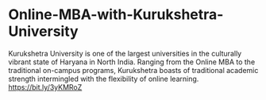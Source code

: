 # Online-MBA-with-Kurukshetra-University
Kurukshetra University is one of the largest universities in the culturally vibrant state of Haryana in North India. Ranging from the Online MBA to the traditional on-campus programs, Kurukshetra boasts of traditional academic strength intermingled with the flexibility of online learning. 
https://bit.ly/3yKMRoZ
